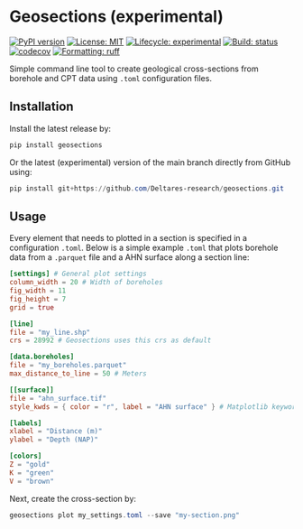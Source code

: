 # Geosections (experimental)
[![PyPI version](https://img.shields.io/pypi/v/geosections.svg)](https://pypi.org/project/geosections)
[![License: MIT](https://img.shields.io/pypi/l/imod)](https://choosealicense.com/licenses/mit)
[![Lifecycle: experimental](https://lifecycle.r-lib.org/articles/figures/lifecycle-experimental.svg)](https://lifecycle.r-lib.org/articles/stages.html)
[![Build: status](https://img.shields.io/github/actions/workflow/status/deltares-research/geosections/ci.yml)](https://github.com/Deltares-research/geosections/actions)
[![codecov](https://codecov.io/gh/Deltares-research/geosections/graph/badge.svg?token=HCNGLWTQ2H)](https://codecov.io/gh/Deltares-research/geosections)
[![Formatting: ruff](https://img.shields.io/endpoint?url=https://raw.githubusercontent.com/astral-sh/ruff/main/assets/badge/v2.json)](https://github.com/charliermarsh/ruff)

Simple command line tool to create geological cross-sections from borehole and CPT data
using `.toml` configuration files.

## Installation

Install the latest release by:
```powershell
pip install geosections
```

Or the latest (experimental) version of the main branch directly from GitHub using:
```powershell
pip install git+https://github.com/Deltares-research/geosections.git
```


## Usage

Every element that needs to plotted in a section is specified in a configuration `.toml`.
Below is a simple example `.toml` that plots borehole data from a `.parquet` file and a
AHN surface along a section line:

```toml
[settings] # General plot settings
column_width = 20 # Width of boreholes
fig_width = 11
fig_height = 7
grid = true

[line]
file = "my_line.shp"
crs = 28992 # Geosections uses this crs as default

[data.boreholes]
file = "my_boreholes.parquet"
max_distance_to_line = 50 # Meters

[[surface]]
file = "ahn_surface.tif"
style_kwds = { color = "r", label = "AHN surface" } # Matplotlib keyword arguments

[labels]
xlabel = "Distance (m)"
ylabel = "Depth (NAP)"

[colors]
Z = "gold"
K = "green"
V = "brown"
```

Next, create the cross-section by:
```powershell
geosections plot my_settings.toml --save "my-section.png"
```